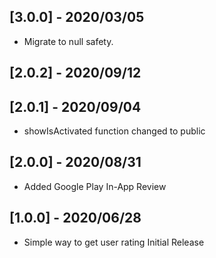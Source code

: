 ## [3.0.0] - 2020/03/05

* Migrate to null safety.

## [2.0.2] - 2020/09/12
## [2.0.1] - 2020/09/04

* showIsActivated function changed to public

## [2.0.0] - 2020/08/31

* Added Google Play In-App Review

## [1.0.0] - 2020/06/28

* Simple way to get user rating Initial Release
